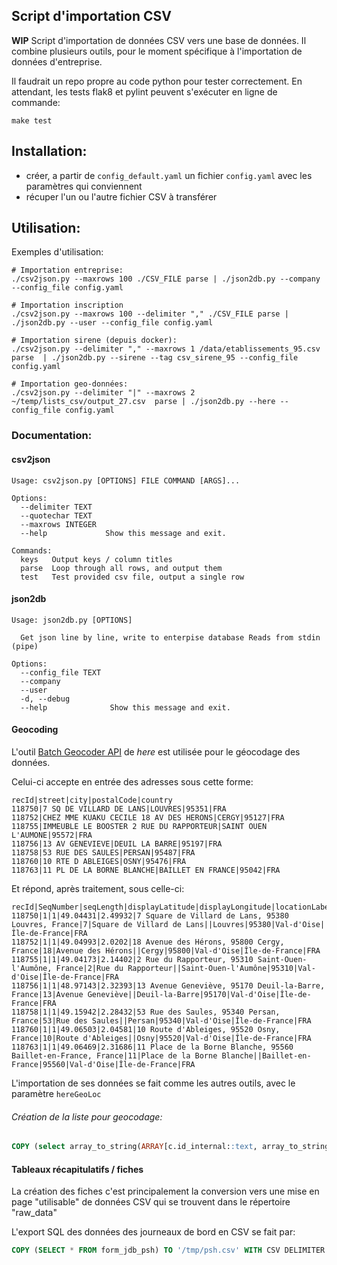 ## Script d'importation CSV
**WIP**
Script d'importation de données CSV vers une base de données. Il combine plusieurs outils, pour le moment
 spécifique à l'importation de données d'entreprise.

Il faudrait un repo propre au code python pour tester correctement. En attendant, les tests flak8 et pylint peuvent s'exécuter en ligne de commande:
```
make test
```

## Installation:
 - créer, a partir de `config_default.yaml` un fichier `config.yaml` avec les paramètres qui conviennent
 - récuper l'un ou l'autre fichier CSV à transférer

## Utilisation:
Exemples d'utilisation:

```
# Importation entreprise:
./csv2json.py --maxrows 100 ./CSV_FILE parse | ./json2db.py --company --config_file config.yaml

# Importation inscription
./csv2json.py --maxrows 100 --delimiter "," ./CSV_FILE parse | ./json2db.py --user --config_file config.yaml

# Importation sirene (depuis docker):
./csv2json.py --delimiter "," --maxrows 1 /data/etablissements_95.csv parse  | ./json2db.py --sirene --tag csv_sirene_95 --config_file config.yaml

# Importation geo-données:
./csv2json.py --delimiter "|" --maxrows 2 ~/temp/lists_csv/output_27.csv  parse | ./json2db.py --here --config_file config.yaml
```

### Documentation:
#### csv2json
```
Usage: csv2json.py [OPTIONS] FILE COMMAND [ARGS]...

Options:
  --delimiter TEXT
  --quotechar TEXT
  --maxrows INTEGER
  --help             Show this message and exit.

Commands:
  keys   Output keys / column titles
  parse  Loop through all rows, and output them
  test   Test provided csv file, output a single row
```

#### json2db
```
Usage: json2db.py [OPTIONS]

  Get json line by line, write to enterpise database Reads from stdin (pipe)

Options:
  --config_file TEXT
  --company
  --user
  -d, --debug
  --help              Show this message and exit.
```

#### Geocoding
L'outil [Batch Geocoder API](https://developer.here.com/documentation/batch-geocoder/topics/introduction.html) de _here_ est utilisée pour le géocodage des données.

Celui-ci accepte en entrée des adresses sous cette forme:
```csv
recId|street|city|postalCode|country
118750|7 SQ DE VILLARD DE LANS|LOUVRES|95351|FRA
118752|CHEZ MME KUAKU CECILE 18 AV DES HERONS|CERGY|95127|FRA
118755|IMMEUBLE LE BOOSTER 2 RUE DU RAPPORTEUR|SAINT OUEN L'AUMONE|95572|FRA
118756|13 AV GENEVIEVE|DEUIL LA BARRE|95197|FRA
118758|53 RUE DES SAULES|PERSAN|95487|FRA
118760|10 RTE D ABLEIGES|OSNY|95476|FRA
118763|11 PL DE LA BORNE BLANCHE|BAILLET EN FRANCE|95042|FRA
```

Et répond, après traitement, sous celle-ci:
```
recId|SeqNumber|seqLength|displayLatitude|displayLongitude|locationLabel|houseNumber|street|district|city|postalCode|county|state|country
118750|1|1|49.04431|2.49932|7 Square de Villard de Lans, 95380 Louvres, France|7|Square de Villard de Lans||Louvres|95380|Val-d'Oise|Île-de-France|FRA
118752|1|1|49.04993|2.0202|18 Avenue des Hérons, 95800 Cergy, France|18|Avenue des Hérons||Cergy|95800|Val-d'Oise|Île-de-France|FRA
118755|1|1|49.04173|2.14402|2 Rue du Rapporteur, 95310 Saint-Ouen-l'Aumône, France|2|Rue du Rapporteur||Saint-Ouen-l'Aumône|95310|Val-d'Oise|Île-de-France|FRA
118756|1|1|48.97143|2.32393|13 Avenue Geneviève, 95170 Deuil-la-Barre, France|13|Avenue Geneviève||Deuil-la-Barre|95170|Val-d'Oise|Île-de-France|FRA
118758|1|1|49.15942|2.28432|53 Rue des Saules, 95340 Persan, France|53|Rue des Saules||Persan|95340|Val-d'Oise|Île-de-France|FRA
118760|1|1|49.06503|2.04581|10 Route d'Ableiges, 95520 Osny, France|10|Route d'Ableiges||Osny|95520|Val-d'Oise|Île-de-France|FRA
118763|1|1|49.06469|2.31686|11 Place de la Borne Blanche, 95560 Baillet-en-France, France|11|Place de la Borne Blanche||Baillet-en-France|95560|Val-d'Oise|Île-de-France|FRA
```

L'importation de ses données se fait comme les autres outils, avec le paramètre `hereGeoLoc`


###### Création de la liste pour geocodage:
```sql
COPY (select array_to_string(ARRAY[c.id_internal::text, array_to_string(addr, ' '), postal_commune, postal_code, 'FRA'], '|') from company c inner join company_contact cc on c.id_internal = cc.id_company where cc.postal_code LIKE 'XX%') TO '/tmp/list_XX.csv' (format csv, delimiter '|', quote '$');
```

#### Tableaux récapitulatifs / fiches
La création des fiches c'est principalement la conversion vers une mise en page "utilisable" de données CSV qui se trouvent dans le répertoire "raw_data"

L'export SQL des données des journeaux de bord en CSV se fait par:
```sql
COPY (SELECT * FROM form_jdb_psh) TO '/tmp/psh.csv' WITH CSV DELIMITER ',' HEADER;
```
